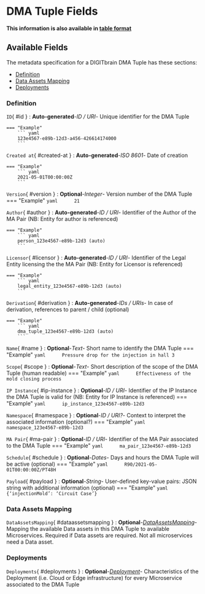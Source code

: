 <style>
  .md-content__button {
    display: none;
  }
</style>
# DMA Tuple Fields

**This information is also available in [table format](/tables/dma_tuple/)**


## Available Fields 

The metadata specification for a DIGITbrain DMA Tuple
has these sections:

- [Definition](#definition)
- [Data Assets Mapping](#data-assets-mapping)
- [Deployments](#deployments)


### Definition


`ID`{ #id }
:   **Auto-generated**-*ID / URI*- Unique identifier for the DMA Tuple

    === "Example"
        ``` yaml     
        123e4567-e89b-12d3-a456-426614174000
        ```

`Created at`{ #created-at }
:   **Auto-generated**-*ISO 8601*- Date of creation

    === "Example"
        ``` yaml     
        2021-05-01T00:00:00Z
        ```

`Version`{ #version }
:   **Optional**-*Integer*- Version number of the DMA Tuple
    === "Example"
        ``` yaml     
        21
        ```

`Author`{ #author }
:   **Auto-generated**-*ID / URI*- Identifier of the Author of the MA Pair (NB: Entity for author is referenced)

    === "Example"
        ``` yaml     
        person_123e4567-e89b-12d3 (auto)
        ```

`Licensor`{ #licensor }
:   **Auto-generated**-*ID / URI*- Identifier of the Legal Entity licensing the the MA Pair (NB: Entity for Licensor is referenced)

    === "Example"
        ``` yaml     
        legal_entity_123e4567-e89b-12d3 (auto)
        ```

`Derivation`{ #derivation }
:   **Auto-generated**-*IDs / URIs*- In case of derivation, references to parent / child (optional)

    === "Example"
        ``` yaml     
        dma_tuple_123e4567-e89b-12d3 (auto)
        ```

`Name`{ #name }
:   **Optional**-*Text*- Short name to identify the DMA Tuple
    === "Example"
        ``` yaml     
        Pressure drop for the injection in hall 3
        ```

`Scope`{ #scope }
:   **Optional**-*Text*- Short description of the scope of the DMA Tuple (human readable)
    === "Example"
        ``` yaml     
        Effectiveness of the mold closing process
        ```

`IP Instance`{ #ip-instance }
:   **Optional**-*ID / URI*- Identifier of the IP Instance the DMA Tuple is valid for (NB: Entity for IP Instance is referenced)
    === "Example"
        ``` yaml     
        ip_instance_123e4567-e89b-12d3
        ```

`Namespace`{ #namespace }
:   **Optional**-*ID / URI?*- Context to interpret the associated information (optional?)
    === "Example"
        ``` yaml     
        namespace_123e4567-e89b-12d3
        ```

`MA Pair`{ #ma-pair }
:   **Optional**-*ID / URI*- Identifier of the MA Pair associated to the DMA Tuple
    === "Example"
        ``` yaml     
        ma_pair_123e4567-e89b-12d3
        ```

`Schedule`{ #schedule }
:   **Optional**-*Dates*- Days and hours the DMA Tuple will be active (optional)
    === "Example"
        ``` yaml     
        R90/2021-05-01T00:00:00Z/PT48H
        ```

`Payload`{ #payload }
:   **Optional**-*String*- User-defined key-value pairs: JSON string with additional information (optional)
    === "Example"
        ``` yaml     
        {‘injectionMold’: ‘Circuit Case’}
        ```


### Data Assets Mapping


`DataAssetsMapping`{ #dataassetsmapping }
:   **Optional**-*[DataAssetsMapping](../dataassetsmapping.md)*- Mapping the available Data assets in this DMA Tuple to available Microservices. Required if Data assets are required. Not all microservices need a Data asset.


### Deployments


`Deployments`{ #deployments }
:   **Optional**-*[Deployment](../deployment.md)*- Characteristics of the Deployment (i.e. Cloud or Edge infrastructure) for every Microservice associated to the DMA Tuple
